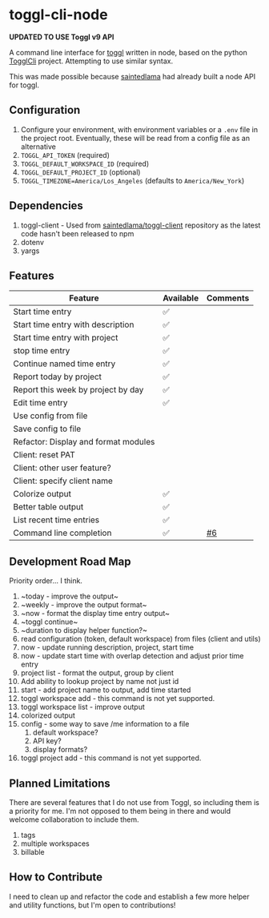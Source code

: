 # toggl-cli-node

**UPDATED TO USE Toggl v9 API**

A command line interface for [toggl](https://toggl.com) written in node, based on the python [TogglCli](https://github.com/AuHau/toggl-cli) project. Attempting to use similar syntax.

This was made possible because [saintedlama](https://github.com/saintedlama) had already built a node API for toggl.

## Configuration

1. Configure your environment, with environment variables or a `.env` file in the project root. Eventually, these will be read from a config file as an alternative
1. `TOGGL_API_TOKEN` (required)
2. `TOGGL_DEFAULT_WORKSPACE_ID` (required)
3. `TOGGL_DEFAULT_PROJECT_ID` (optional)
4. `TOGGL_TIMEZONE=America/Los_Angeles` (defaults to `America/New_York`)
## Dependencies

1. toggl-client - Used from [saintedlama/toggl-client](https://github.com/saintedlama/toggl-client) repository as the latest code hasn't been released to npm
3. dotenv
4. yargs



## Features

| Feature                              | Available | Comments                                                    |
| ------------------------------------ | --------- | ----------------------------------------------------------- |
| Start time entry                     | ✅         |                                                             |
| Start time entry with description    | ✅         |                                                             |
| Start time entry with project        | ✅         |                                                             |
| stop time entry                      | ✅         |                                                             |
| Continue named time entry            | ✅         |                                                             |
| Report today by project              | ✅         |                                                             |
| Report this week by project by day   | ✅         |                                                             |
| Edit time entry                      | ✅         |                                                             |
| Use config from file                 |           |                                                             |
| Save config to file                  |           |                                                             |
| Refactor: Display and format modules |           |                                                             |
| Client: reset PAT                    |           |                                                             |
| Client: other user feature?          |           |                                                             |
| Client: specify client name          |           |                                                             |
| Colorize output                      | ✅        |                                                             |
| Better table output                  | ✅        |                                                             |
| List recent time entries             | ✅         |                                                             |
| Command line completion              | ✅         | [#6](https://github.com/beauraines/toggl-cli-node/issues/6) |

## Development Road Map

Priority order... I think.

1. ~today - improve the output~
2. ~weekly - improve the output format~
3. ~now - format the display time entry output~
4. ~toggl continue~
5. ~duration to display helper function?~
6. read configuration (token, default workspace) from files (client and utils)
7. now - update running description, project, start time
8. now - update start time with overlap detection and adjust prior time entry
9. project list - format the output, group by client
10. Add ability to lookup project by name not just id
11. start - add project name to output, add time started
12. toggl workspace add - this command is not yet supported.
13. toggl workspace list - improve output 
14. colorized output
15. config - some way to save /me information to a file
    1.  default workspace?
    2.  API key?
    3.  display formats?
16. toggl project add - this command is not yet supported.



## Planned Limitations

There are several features that I do not use from Toggl, so including them is a priority for me. I'm not opposed to them being in there and would welcome collaboration to include them.

1. tags
2. multiple workspaces
3. billable

## How to Contribute

I need to clean up and refactor the code and establish a few more helper and utility functions, but I'm open to contributions!


